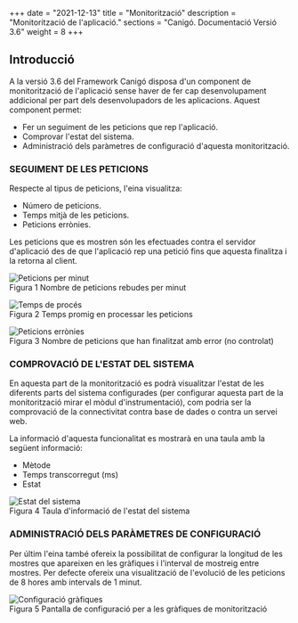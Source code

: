 +++
date        = "2021-12-13"
title       = "Monitorització"
description = "Monitorització de l'aplicació."
sections    = "Canigó. Documentació Versió 3.6"
weight      = 8
+++

## Introducció

A la versió 3.6 del Framework Canigó disposa d'un component de monitorització de l'aplicació sense haver de fer cap desenvolupament addicional per part dels desenvolupadors de les aplicacions. Aquest component permet:

* Fer un seguiment de les peticions que rep l'aplicació.
* Comprovar l'estat del sistema.
* Administració dels paràmetres de configuració d'aquesta monitorització.

### SEGUIMENT DE LES PETICIONS

Respecte al tipus de peticions, l'eina visualitza:

* Número de peticions.
* Temps mitjà de les peticions.
* Peticions errònies.

Les peticions que es mostren són les efectuades contra el servidor d'aplicació des de que l'aplicació rep una petició fins que aquesta finalitza i la retorna al client.

![Peticions per minut](/related/canigo/documentacio/modul-monitoritzacio/Peticions.jpg "Peticions rebudes per minut")  
Figura 1 Nombre de peticions rebudes per minut

![Temps de procés](/related/canigo/documentacio/modul-monitoritzacio/Temps.jpg "Temps promig de procés")  
Figura 2 Temps promig en processar les peticions

![Peticions errònies](/related/canigo/documentacio/modul-monitoritzacio/Error.jpg "Nombre de peticions errònies")  
Figura 3 Nombre de peticions que han finalitzat amb error (no controlat)

### COMPROVACIÓ DE L'ESTAT DEL SISTEMA

En aquesta part de la monitorització es podrà visualitzar l'estat de les diferents parts del sistema configurades (per configurar aquesta part de la monitorització mirar el mòdul d'instrumentació), com podria ser la comprovació de la connectivitat contra base de dades o contra un servei web.

La informació d'aquesta funcionalitat es mostrarà en una taula amb la següent informació:

* Mètode
* Temps transcorregut (ms)
* Estat

![Estat del sistema](/related/canigo/documentacio/modul-monitoritzacio/Estat.jpg "Estat del sistema")  
Figura 4 Taula d'informació de l'estat del sistema

### ADMINISTRACIÓ DELS PARÀMETRES DE CONFIGURACIÓ

Per últim l'eina també ofereix la possibilitat de configurar la longitud de les mostres que apareixen en les gràfiques i l'interval de mostreig entre mostres. Per defecte ofereix una visualització de l'evolució de les peticions de 8 hores amb intervals de 1 minut.

![Configuració gràfiques](/related/canigo/documentacio/modul-monitoritzacio/Config.jpg "Configuració gràfiques")  
Figura 5 Pantalla de configuració per a les gràfiques de monitorització